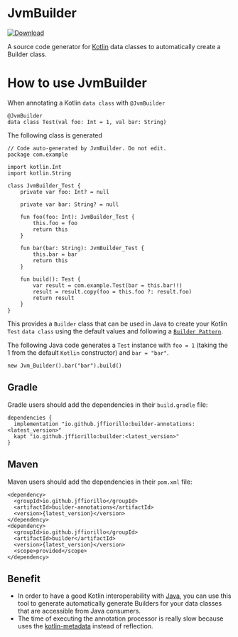 # JvmBuilder
[ ![Download](https://api.bintray.com/packages/jffiorillo/jvmbuilder/jvmbuilder/images/download.svg) ](https://bintray.com/jffiorillo/jvmbuilder/jvmbuilder/_latestVersion)

A source code generator for [Kotlin](https://kotlinlang.org/) data classes to automatically create a Builder class. 

# How to use JvmBuilder

When annotating a Kotlin `data class` with `@JvmBuilder` 
``` 
@JvmBuilder
data class Test(val foo: Int = 1, val bar: String)
```

The following class is generated 
```
// Code auto-generated by JvmBuilder. Do not edit.
package com.example

import kotlin.Int
import kotlin.String

class JvmBuilder_Test {
    private var foo: Int? = null

    private var bar: String? = null

    fun foo(foo: Int): JvmBuilder_Test {
        this.foo = foo
        return this
    }

    fun bar(bar: String): JvmBuilder_Test {
        this.bar = bar
        return this
    }

    fun build(): Test {
        var result = com.example.Test(bar = this.bar!!)
        result = result.copy(foo = this.foo ?: result.foo)
        return result
    }
}
```

This provides a `Builder` class that can be used in Java to create your Kotlin `Test` `data class` using the default values and following a [`Builder Pattern`](https://en.wikipedia.org/wiki/Builder_pattern).

The following Java code generates a `Test` instance with `foo = 1` (taking the 1 from the default `Kotlin` constructor) and `bar = "bar"`.
```
new Jvm_Builder().bar("bar").build()
```

## Gradle

Gradle users should add the dependencies in their `build.gradle` file:

```
dependencies {
  implementation "io.github.jffiorillo:builder-annotations:<latest_version>"
  kapt "io.github.jffiorillo:builder:<latest_version>"
}
```

## Maven

Maven users should add the dependencies in their `pom.xml` file:

```
<dependency>
  <groupId>io.github.jffiorillo</groupId>
  <artifactId>builder-annotations</artifactId>
  <version>{latest_version}</version>
</dependency>
<dependency>
  <groupId>io.github.jffiorillo</groupId>
  <artifactId>builder</artifactId>
  <version>{latest_version}</version>
  <scope>provided</scope>
</dependency>
```


## Benefit 

  * In order to have a good Kotlin interoperability with [Java](https://en.wikipedia.org/wiki/Java_(programming_language)), you can use 
  this tool to generate automatically generate Builders for your data classes that are accessible from Java consumers.
  * The time of executing the annotation processor is really slow because uses the [kotlin-metadata](https://github.com/Takhion/kotlin-metadata) instead of reflection.
   
